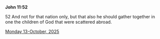 **John 11:52**

52 And not for that nation only, but that also he should gather together in one the children of God that were scattered abroad.

[Monday 13-October, 2025](https://getbible.life/kjv/John/11/52)
